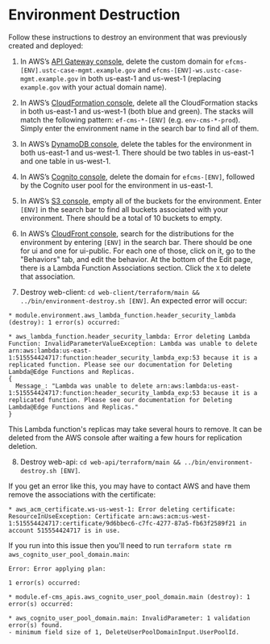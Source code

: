 # Environment Destruction

Follow these instructions to destroy an environment that was previously created and deployed:

1. In AWS’s [API Gateway console](https://console.aws.amazon.com/apigateway/home?region=us-east-1#/), delete the custom domain for `efcms-[ENV].ustc-case-mgmt.example.gov` and `efcms-[ENV]-ws.ustc-case-mgmt.example.gov` in both us-east-1 and us-west-1 (replacing `example.gov` with your actual domain name).

2. In AWS’s [CloudFormation console](https://console.aws.amazon.com/cloudformation/), delete all the CloudFormation stacks in both us-east-1 and us-west-1 (both blue and green). The stacks will match the following pattern: `ef-cms-*-[ENV]` (e.g. `env-cms-*-prod`).  Simply enter the environment name in the search bar to find all of them.

3. In AWS’s [DynamoDB console](https://console.aws.amazon.com/dynamodb/), delete the tables for the environment in both us-east-1 and us-west-1. There should be two tables in us-east-1 and one table in us-west-1.

4. In AWS’s [Cognito console](https://console.aws.amazon.com/cognito/), delete the domain for `efcms-[ENV]`, followed by the Cognito user pool for the environment in us-east-1.

5. In AWS’s [S3 console](https://console.aws.amazon.com/s3/), empty all of the buckets for the environment. Enter `[ENV]` in the search bar to find all buckets associated with your environment.  There should be a total of 10 buckets to empty.

6. In AWS’s [CloudFront console](https://console.aws.amazon.com/cloudfront/), search for the distributions for the environment by entering `[ENV]` in the search bar. There should be one for ui and one for ui-public. For each one of those, click on it, go to the "Behaviors" tab, and edit the behavior. At the bottom of the Edit page, there is a Lambda Function Associations section. Click the `X` to delete that association.

7. Destroy web-client: `cd web-client/terraform/main && ../bin/environment-destroy.sh [ENV]`. An expected error will occur:

```
* module.environment.aws_lambda_function.header_security_lambda (destroy): 1 error(s) occurred:

* aws_lambda_function.header_security_lambda: Error deleting Lambda Function: InvalidParameterValueException: Lambda was unable to delete arn:aws:lambda:us-east-1:515554424717:function:header_security_lambda_exp:53 because it is a replicated function. Please see our documentation for Deleting Lambda@Edge Functions and Replicas.
{
  Message_: "Lambda was unable to delete arn:aws:lambda:us-east-1:515554424717:function:header_security_lambda_exp:53 because it is a replicated function. Please see our documentation for Deleting Lambda@Edge Functions and Replicas."
}
```

This Lambda function's replicas may take several hours to remove. It can be deleted from the AWS console after waiting a few hours for replication deletion.

8. Destroy web-api: `cd web-api/terraform/main && ../bin/environment-destroy.sh [ENV]`.  

If you get an error like this, you may have to contact AWS and have them remove the associations with the certificate:

```
* aws_acm_certificate.ws-us-west-1: Error deleting certificate: ResourceInUseException: Certificate arn:aws:acm:us-west-1:515554424717:certificate/9d6bbec6-c7fc-4277-87a5-fb63f2589f21 in account 515554424717 is in use.
```

If you run into this issue then you'll need to run `terraform state rm aws_cognito_user_pool_domain.main`:

```
Error: Error applying plan:

1 error(s) occurred:

* module.ef-cms_apis.aws_cognito_user_pool_domain.main (destroy): 1 error(s) occurred:

* aws_cognito_user_pool_domain.main: InvalidParameter: 1 validation error(s) found.
- minimum field size of 1, DeleteUserPoolDomainInput.UserPoolId.
```
